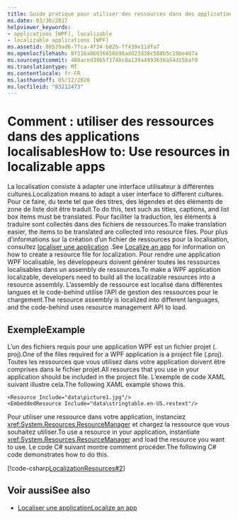 ```yaml
---
title: Guide pratique pour utiliser des ressources dans des applications localisables
ms.date: 03/30/2017
helpviewer_keywords:
- applications [WPF], localizable
- localizable applications [WPF]
ms.assetid: 08539ad6-7fca-4f34-b82b-ff439e11dfa7
ms.openlocfilehash: 8f516a86036656b98add23d38c588b5c19be4d7a
ms.sourcegitcommit: 488aced39b5f374bc0a139a4993616a54d15baf0
ms.translationtype: MT
ms.contentlocale: fr-FR
ms.lasthandoff: 05/12/2020
ms.locfileid: "83212473"
---
```

# <a name="how-to-use-resources-in-localizable-apps"></a><span data-ttu-id="a3145-102">Comment : utiliser des ressources dans des applications localisables</span><span class="sxs-lookup"><span data-stu-id="a3145-102">How to: Use resources in localizable apps</span></span>

<span data-ttu-id="a3145-103">La localisation consiste à adapter une interface utilisateur à différentes cultures.</span><span class="sxs-lookup"><span data-stu-id="a3145-103">Localization means to adapt a user interface to different cultures.</span></span> <span data-ttu-id="a3145-104">Pour ce faire, du texte tel que des titres, des légendes et des éléments de zone de liste doit être traduit.</span><span class="sxs-lookup"><span data-stu-id="a3145-104">To do this, text such as titles, captions, and list box items must be translated.</span></span> <span data-ttu-id="a3145-105">Pour faciliter la traduction, les éléments à traduire sont collectés dans des fichiers de ressources.</span><span class="sxs-lookup"><span data-stu-id="a3145-105">To make translation easier, the items to be translated are collected into resource files.</span></span> <span data-ttu-id="a3145-106">Pour plus d’informations sur la création d’un fichier de ressources pour la localisation, consultez [localiser une application](how-to-localize-an-application.md) .</span><span class="sxs-lookup"><span data-stu-id="a3145-106">See [Localize an app](how-to-localize-an-application.md) for information on how to create a resource file for localization.</span></span> <span data-ttu-id="a3145-107">Pour rendre une application WPF localisable, les développeurs doivent générer toutes les ressources localisables dans un assembly de ressources.</span><span class="sxs-lookup"><span data-stu-id="a3145-107">To make a WPF application localizable, developers need to build all the localizable resources into a resource assembly.</span></span> <span data-ttu-id="a3145-108">L’assembly de ressource est localisé dans différentes langues et le code-behind utilise l’API de gestion des ressources pour le chargement.</span><span class="sxs-lookup"><span data-stu-id="a3145-108">The resource assembly is localized into different languages, and the code-behind uses resource management API to load.</span></span>

## <a name="example"></a><span data-ttu-id="a3145-109">Exemple</span><span class="sxs-lookup"><span data-stu-id="a3145-109">Example</span></span>

<span data-ttu-id="a3145-110">L’un des fichiers requis pour une application WPF est un fichier projet (. proj).</span><span class="sxs-lookup"><span data-stu-id="a3145-110">One of the files required for a WPF application is a project file (.proj).</span></span> <span data-ttu-id="a3145-111">Toutes les ressources que vous utilisez dans votre application doivent être comprises dans le fichier projet.</span><span class="sxs-lookup"><span data-stu-id="a3145-111">All resources that you use in your application should be included in the project file.</span></span> <span data-ttu-id="a3145-112">L’exemple de code XAML suivant illustre cela.</span><span class="sxs-lookup"><span data-stu-id="a3145-112">The following XAML example shows this.</span></span>

```xaml
<Resource Include="data\picture1.jpg"/>  
<EmbeddedResource Include="data\stringtable.en-US.restext"/>
```

<span data-ttu-id="a3145-113">Pour utiliser une ressource dans votre application, instanciez <xref:System.Resources.ResourceManager> et chargez la ressource que vous souhaitez utiliser.</span><span class="sxs-lookup"><span data-stu-id="a3145-113">To use a resource in your application, instantiate <xref:System.Resources.ResourceManager> and load the resource you want to use.</span></span> <span data-ttu-id="a3145-114">Le code C# suivant montre comment procéder.</span><span class="sxs-lookup"><span data-stu-id="a3145-114">The following C# code demonstrates how to do this.</span></span>

[!code-csharp[LocalizationResources#2](~/samples/snippets/csharp/VS_Snippets_Wpf/LocalizationResources/CSharp/page1.xaml.cs#2)]

## <a name="see-also"></a><span data-ttu-id="a3145-115">Voir aussi</span><span class="sxs-lookup"><span data-stu-id="a3145-115">See also</span></span>

- [<span data-ttu-id="a3145-116">Localiser une application</span><span class="sxs-lookup"><span data-stu-id="a3145-116">Localize an app</span></span>](how-to-localize-an-application.md)
